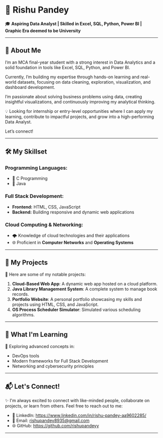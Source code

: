 

# 🌟 **Rishu Pandey**  

🎓 **Aspiring Data Analyst | Skilled in Excel, SQL, Python, Power BI | Graphic Era deemed to be University**  

---

## 👋 **About Me**  
I’m an MCA final-year student with a strong interest in Data Analytics and a solid foundation in tools like Excel, SQL, Python, and Power BI.

Currently, I’m building my expertise through hands-on learning and real-world datasets, focusing on data cleaning, exploration, visualization, and dashboard development.

I’m passionate about solving business problems using data, creating insightful visualizations, and continuously improving my analytical thinking.

💡 Looking for internship or entry-level opportunities where I can apply my learning, contribute to impactful projects, and grow into a high-performing Data Analyst.

Let’s connect!

---

## 🛠️ **My Skillset**  
### **Programming Languages:**  
- 🔹 C Programming  
- 🔹 Java  

### **Full Stack Development:**  
- **Frontend:** HTML, CSS, JavaScript  
- **Backend:** Building responsive and dynamic web applications  

### **Cloud Computing & Networking:**  
- 🌩️ Knowledge of cloud technologies and their applications  
- 🌐 Proficient in **Computer Networks** and **Operating Systems**

---

## 📂 **My Projects**  
🚀 Here are some of my notable projects:  
1. **Cloud-Based Web App**: A dynamic web app hosted on a cloud platform.  
2. **Java Library Management System**: A complete system to manage book records.  
3. **Portfolio Website**: A personal portfolio showcasing my skills and projects using HTML, CSS, and JavaScript.  
4. **OS Process Scheduler Simulator**: Simulated various scheduling algorithms.  

---

## 🎯 **What I'm Learning**  
🌱 Exploring advanced concepts in:  
- DevOps tools  
- Modern frameworks for Full Stack Development  
- Networking and cybersecurity principles  

---

## 📬 **Let's Connect!**  
✨ I'm always excited to connect with like-minded people, collaborate on projects, or learn from others. Feel free to reach out to me:  
- 💼 LinkedIn: https://www.linkedin.com/in/rishu-pandey-aa9602285/  
- 📧 Email: rishupandey8935@gmail.com  
- 🌐 GitHub: https://github.com/rishupandeyy 

---
